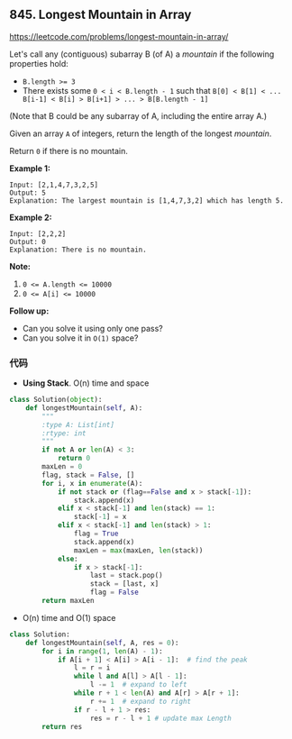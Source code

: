 ## 845. Longest Mountain in Array

https://leetcode.com/problems/longest-mountain-in-array/

Let's call any (contiguous) subarray B (of A) a *mountain* if the following properties hold:

- `B.length >= 3`
- There exists some `0 < i < B.length - 1` such that `B[0] < B[1] < ... B[i-1] < B[i] > B[i+1] > ... > B[B.length - 1]`

(Note that B could be any subarray of A, including the entire array A.)

Given an array `A` of integers, return the length of the longest *mountain*. 

Return `0` if there is no mountain.

**Example 1:**

```
Input: [2,1,4,7,3,2,5]
Output: 5
Explanation: The largest mountain is [1,4,7,3,2] which has length 5.
```

**Example 2:**

```
Input: [2,2,2]
Output: 0
Explanation: There is no mountain.
```

**Note:**

1. `0 <= A.length <= 10000`
2. `0 <= A[i] <= 10000`

**Follow up:**

- Can you solve it using only one pass?
- Can you solve it in `O(1)` space?

### 代码

- **Using Stack**. O(n) time and space

```python
class Solution(object):
    def longestMountain(self, A):
        """
        :type A: List[int]
        :rtype: int
        """
        if not A or len(A) < 3:
            return 0
        maxLen = 0
        flag, stack = False, []
        for i, x in enumerate(A):
            if not stack or (flag==False and x > stack[-1]):
                stack.append(x)
            elif x < stack[-1] and len(stack) == 1:
                stack[-1] = x
            elif x < stack[-1] and len(stack) > 1:
                flag = True
                stack.append(x)
                maxLen = max(maxLen, len(stack))
            else:
                if x > stack[-1]:
                    last = stack.pop()
                    stack = [last, x]
                    flag = False
        return maxLen
```

- O(n) time and O(1) space

```python
class Solution:
    def longestMountain(self, A, res = 0):
        for i in range(1, len(A) - 1):
            if A[i + 1] < A[i] > A[i - 1]:	# find the peak
                l = r = i
                while l and A[l] > A[l - 1]: 
                    l -= 1	# expand to left
                while r + 1 < len(A) and A[r] > A[r + 1]: 
                    r += 1	# expand to right
                if r - l + 1 > res: 
                    res = r - l + 1	# update max Length
        return res
```

